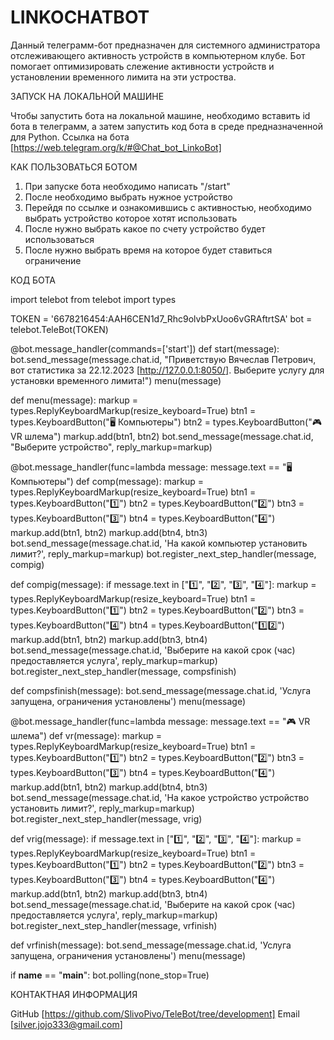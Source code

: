 # LINKOCHATBOT

Данный телеграмм-бот предназначен для системного администратора отслеживающего активность устройств в компьютерном клубе. Бот помогает оптимизировать слежение активности устройств и установлении временного лимита на эти устроства.

ЗАПУСК НА ЛОКАЛЬНОЙ МАШИНЕ

Чтобы запустить бота на локальной машине, необходимо вставить id бота в телеграмм, а затем запустить код бота в среде предназначенной для Python. Ссылка на бота [https://web.telegram.org/k/#@Chat_bot_LinkoBot]

КАК ПОЛЬЗОВАТЬСЯ БОТОМ

1. При запуске бота необходимо написать "/start"
2. После необходимо выбрать нужное устройство
3. Перейдя по ссылке и ознакомившись с активностью, необходимо выбрать устройство которое хотят использовать
4. После нужно выбрать какое по счету устройство будет использоваться
5. После нужно выбрать время на которое будет ставиться ограничение

КОД БОТА

import telebot
from telebot import types

TOKEN = '6678216454:AAH6CEN1d7_Rhc9olvbPxUoo6vGRAftrtSA'
bot = telebot.TeleBot(TOKEN)

@bot.message_handler(commands=['start'])
def start(message):
    bot.send_message(message.chat.id, "Приветствую Вячеслав Петрович, вот статистика за 22.12.2023 [http://127.0.0.1:8050/]. Выберите услугу для установки временного лимита!")
    menu(message)


def menu(message):
    markup = types.ReplyKeyboardMarkup(resize_keyboard=True)
    btn1 = types.KeyboardButton("🖥 Компьютеры")
    btn2 = types.KeyboardButton("🎮 VR шлема")
    markup.add(btn1, btn2)
    bot.send_message(message.chat.id, "Выберите устройство", reply_markup=markup)


@bot.message_handler(func=lambda message: message.text == "🖥 Компьютеры")
def comp(message):
    markup = types.ReplyKeyboardMarkup(resize_keyboard=True)
    btn1 = types.KeyboardButton("1️⃣")
    btn2 = types.KeyboardButton("2️⃣")
    btn3 = types.KeyboardButton("3️⃣")
    btn4 = types.KeyboardButton("4️⃣")
    markup.add(btn1, btn2)
    markup.add(btn4, btn3)
    bot.send_message(message.chat.id, 'На какой компьютер установить лимит?', reply_markup=markup)
    bot.register_next_step_handler(message, compig)


def compig(message):
    if message.text in ["1️⃣", "2️⃣", "3️⃣", "4️⃣"]:
        markup = types.ReplyKeyboardMarkup(resize_keyboard=True)
        btn1 = types.KeyboardButton("1️⃣")
        btn2 = types.KeyboardButton("2️⃣")
        btn3 = types.KeyboardButton("4️⃣")
        btn4 = types.KeyboardButton("1️⃣2️⃣")
        markup.add(btn1, btn2)
        markup.add(btn3, btn4)
        bot.send_message(message.chat.id, 'Выберите на какой срок (час) предоставляется услуга', reply_markup=markup)
        bot.register_next_step_handler(message, compsfinish)


def compsfinish(message):
    bot.send_message(message.chat.id, 'Услуга запущена, ограничения установлены')
    menu(message)


@bot.message_handler(func=lambda message: message.text == "🎮 VR шлема")
def vr(message):
    markup = types.ReplyKeyboardMarkup(resize_keyboard=True)
    btn1 = types.KeyboardButton("1️⃣")
    btn2 = types.KeyboardButton("2️⃣")
    btn3 = types.KeyboardButton("3️⃣")
    btn4 = types.KeyboardButton("4️⃣")
    markup.add(btn1, btn2)
    markup.add(btn4, btn3)
    bot.send_message(message.chat.id, 'На какое устройство устройство установить лимит?', reply_markup=markup)
    bot.register_next_step_handler(message, vrig)


def vrig(message):
    if message.text in ["1️⃣", "2️⃣", "3️⃣", "4️⃣"]:
        markup = types.ReplyKeyboardMarkup(resize_keyboard=True)
        btn1 = types.KeyboardButton("1️⃣")
        btn2 = types.KeyboardButton("2️⃣")
        btn3 = types.KeyboardButton("3️⃣")
        btn4 = types.KeyboardButton("4️⃣")
        markup.add(btn1, btn2)
        markup.add(btn3, btn4)
        bot.send_message(message.chat.id, 'Выберите на какой срок (час) предоставляется услуга', reply_markup=markup)
        bot.register_next_step_handler(message, vrfinish)


def vrfinish(message):
    bot.send_message(message.chat.id, 'Услуга запущена, ограничения установлены')
    menu(message)

if __name__ == "__main__":
    bot.polling(none_stop=True)

КОНТАКТНАЯ ИНФОРМАЦИЯ

GitHub [https://github.com/SlivoPivo/TeleBot/tree/development] Email [silver.jojo333@gmail.com]

